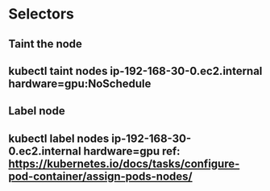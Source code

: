 # Selectors

Taint the node
---
kubectl taint nodes ip-192-168-30-0.ec2.internal hardware=gpu:NoSchedule
---

Label node
---
kubectl label nodes ip-192-168-30-0.ec2.internal hardware=gpu
ref: https://kubernetes.io/docs/tasks/configure-pod-container/assign-pods-nodes/
---



